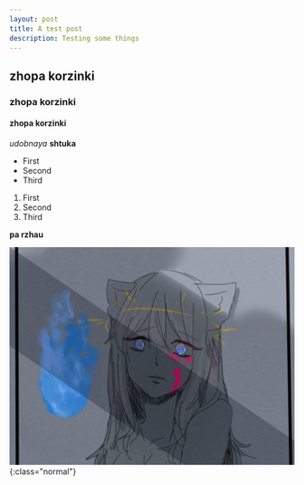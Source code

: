 ```yaml
---
layout: post
title: A test post
description: Testing some things
---
```


## zhopa korzinki
### zhopa korzinki
#### zhopa korzinki
*udobnaya* **shtuka**

* First
* Second
* Third

1. First
2. Second
3. Third

__pa rzhau__

![An Image.](/games/streetlamp.png){:class="normal"}